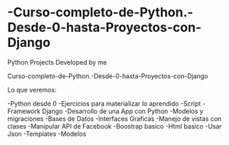 # -Curso-completo-de-Python.-Desde-0-hasta-Proyectos-con-Django
Python Projects Developed by me


Curso-completo-de-Python.-Desde-0-hasta-Proyectos-con-Django

Lo que veremos:

-Python desde 0 -Ejercicios para materializar lo aprendido -Script -Framework Django -Desarrollo de una App con Python -Modelos y migraciones -Bases de Datos -Interfaces Graficas -Manejo de vistas con clases -Manipular API de Facebook -Boostrap basico -Html basico -Usar Json -Templates -Modelos
